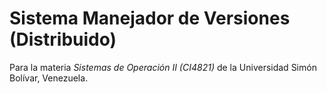 # Sistema Manejador de Versiones (Distribuido)
Para la materia _Sistemas de Operación II (CI4821)_ de la Universidad Simón Bolívar, Venezuela.
